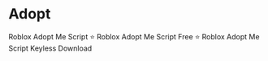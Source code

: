# Adopt
Roblox Adopt Me Script ⭐️ Roblox Adopt Me Script Free ⭐️ Roblox Adopt Me Script Keyless Download
